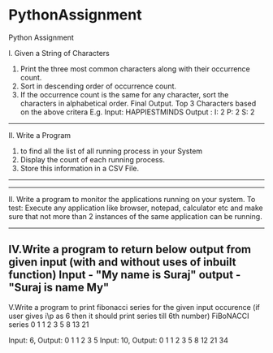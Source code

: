# PythonAssignment
Python Assignment

I. Given a String of Characters
1. Print the three most common characters along with their occurrence count.
2. Sort in descending order of occurrence count.
3. If the occurrence count is the same for any character, sort the characters in alphabetical order.
Final Output. 
Top 3 Characters based on the above critera
E.g. 
Input: HAPPIESTMINDS
Output : 
I: 2
P: 2
S: 2
-----------------------------------------------------------------------------------------------------------------------------
II. Write a Program 
1. to find all the list of all running process in your System
2. Display the count of each running process.
3. Store this information in a CSV File.
-----------------------------------------------------------------------------------------------------------------------------
-----------------------------------------------------------------------------------
II. Write a program to monitor the applications running on your system. 
To test: Execute any application like browser, notepad, calculator etc and make sure 
that not more than 2 instances of the same application can be running.
 
 
---------------------------------------------------------------------------------------------
IV.Write a program to return below output from given input (with and without uses of inbuilt function)
Input -  "My name is Suraj"
output - "Suraj is name My"
--------------------------------------------------------------------------------------------------------------------------------------
 
V.Write a program to print fibonacci series for the given input occurence (if user gives i\p as 6 then it should print series till 6th number)
FiBoNACCI series
0 1 1 2 3 5 8 13 21
 
Input: 6, Output: 0 1 1 2 3 5
Input: 10, Output: 0 1 1 2 3 5 8 12 21 34
